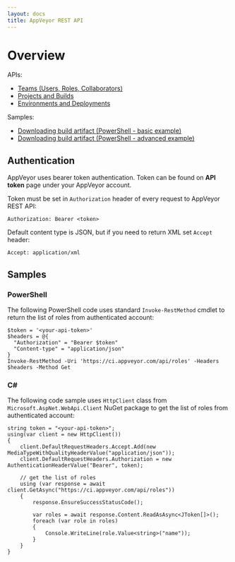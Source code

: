 ```yaml
---
layout: docs
title: AppVeyor REST API
---
```


# Overview

APIs:

* [Teams (Users, Roles, Collaborators)](/docs/api/team)
* [Projects and Builds](/docs/api/projects-builds)
* [Environments and Deployments](/docs/api/environments-deployments)

Samples:

* [Downloading build artifact (PowerShell - basic example)](/docs/api/samples/download-artifacts-ps)
* [Downloading build artifact (PowerShell - advanced example)](/docs/api/samples/download-artifacts-advanced-ps)

## Authentication

AppVeyor uses bearer token authentication. Token can be found on **API token** page under your AppVeyor account.

Token must be set in `Authorization` header of every request to AppVeyor REST API:

    Authorization: Bearer <token>

Default content type is JSON, but if you need to return XML set `Accept` header:

    Accept: application/xml

## Samples

### PowerShell

The following PowerShell code uses standard `Invoke-RestMethod` cmdlet to return the list of roles from authenticated account:

    $token = '<your-api-token>'
    $headers = @{
      "Authorization" = "Bearer $token"
      "Content-type" = "application/json"
    }
    Invoke-RestMethod -Uri 'https://ci.appveyor.com/api/roles' -Headers $headers -Method Get

### C&#35;

The following code sample uses `HttpClient` class from `Microsoft.AspNet.WebApi.Client` NuGet package to get the list of roles from authenticated account:

    string token = "<your-api-token>";
    using(var client = new HttpClient())
    {
        client.DefaultRequestHeaders.Accept.Add(new MediaTypeWithQualityHeaderValue("application/json"));
        client.DefaultRequestHeaders.Authorization = new AuthenticationHeaderValue("Bearer", token);

        // get the list of roles
        using (var response = await client.GetAsync("https://ci.appveyor.com/api/roles"))
        {
            response.EnsureSuccessStatusCode();

            var roles = await response.Content.ReadAsAsync<JToken[]>();
            foreach (var role in roles)
            {
                Console.WriteLine(role.Value<string>("name"));
            }
        }
    }



